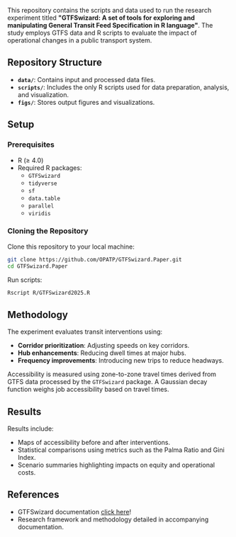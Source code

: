 This repository contains the scripts and data used to run the research experiment titled **"GTFSwizard: A set of tools for exploring and manipulating General Transit Feed Specification in R language"**. The study employs GTFS data and R scripts to evaluate the impact of operational changes in a public transport system.

## Repository Structure

- **`data/`**: Contains input and processed data files.
- **`scripts/`**: Includes the only R scripts used for data preparation, analysis, and visualization.
- **`figs/`**: Stores output figures and visualizations.

## Setup

### Prerequisites

- R (≥ 4.0)
- Required R packages:
  - `GTFSwizard`
  - `tidyverse`
  - `sf`
  - `data.table`
  - `parallel`
  - `viridis`

### Cloning the Repository

Clone this repository to your local machine:
```bash
git clone https://github.com/OPATP/GTFSwizard.Paper.git
cd GTFSwizard.Paper
```

Run scripts:
```bash
Rscript R/GTFSwizard2025.R
```

## Methodology

The experiment evaluates transit interventions using:
- **Corridor prioritization**: Adjusting speeds on key corridors.
- **Hub enhancements**: Reducing dwell times at major hubs.
- **Frequency improvements**: Introducing new trips to reduce headways.

Accessibility is measured using zone-to-zone travel times derived from GTFS data processed by the `GTFSwizard` package. A Gaussian decay function weighs job accessibility based on travel times.

## Results

Results include:
- Maps of accessibility before and after interventions.
- Statistical comparisons using metrics such as the Palma Ratio and Gini Index.
- Scenario summaries highlighting impacts on equity and operational costs.


## References

- GTFSwizard documentation [click here](https://CRAN.R-project.org/package=GTFSwizard)!
- Research framework and methodology detailed in accompanying documentation.
